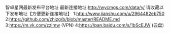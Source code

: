 智卓星网最新发布平台地址
最新连接地址:http://wycmgs.com/data/y/
请收藏以下发布地址【方便更新连接地址】
1:http://www.jianshu.com/u/2964482eb750
2:https://github.com/zhizg/b/blob/master/README.md
3:https://m.vk.com/zzlmw (VPN)
4:https://pan.baidu.com/s/1bScEJW (云盘)
